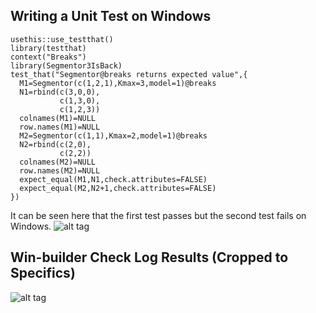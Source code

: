 ## Writing a Unit Test on Windows
```{r, message=false}
usethis::use_testthat()
library(testthat)
context("Breaks")
library(Segmentor3IsBack)
test_that("Segmentor@breaks returns expected value",{
  M1=Segmentor(c(1,2,1),Kmax=3,model=1)@breaks
  N1=rbind(c(3,0,0),
           c(1,3,0),
           c(1,2,3))
  colnames(M1)=NULL
  row.names(M1)=NULL
  M2=Segmentor(c(1,1),Kmax=2,model=1)@breaks
  N2=rbind(c(2,0),
           c(2,2))
  colnames(M2)=NULL
  row.names(M2)=NULL
  expect_equal(M1,N1,check.attributes=FALSE)
  expect_equal(M2,N2+1,check.attributes=FALSE)
})
```

It can be seen here that the first test passes but the second test fails on Windows.
![alt tag](https://user-images.githubusercontent.com/37847118/52407757-222a5880-2af7-11e9-8413-acf0504b5600.PNG)

## Win-builder Check Log Results (Cropped to Specifics)
![alt tag](https://user-images.githubusercontent.com/37847118/53681486-40f3c780-3d10-11e9-8169-c739e1e7d82f.PNG)
